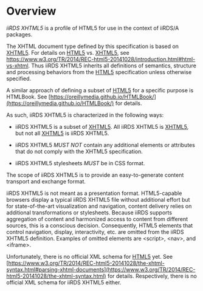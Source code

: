 
# Overview 
<dfn>iiRDS XHTML5</dfn> is a profile of HTML5 for use in the context of iiRDS/A packages.

The XHTML document type defined by this specification is based on [XHTML5](#XHTML5). For details on [HTML5](#HTML5) vs. [XHTML5](#XHTML5), see https://www.w3.org/TR/2014/REC-html5-20141028/introduction.html#html-vs-xhtml. Thus iiRDS XHTML5 inherits all definitions of semantics, structure and processing behaviors from the [HTML5](#HTML5) specification unless otherwise specified. 

<div class="note">

A similar approach of defining a subset of [HTML5](#HTML5) for a specific purpose is HTMLBook. See [https://oreillymedia.github.io/HTMLBook/](https://oreillymedia.github.io/HTMLBook/) for details.

</div>

As such, iiRDS XHTML5 is characterized in the following ways:

- iiRDS XHTML5 is a subset of [XHTML5](#XHTML5). All iiRDS XHTML5 is [XHTML5](#XHTML5), but not all [XHTML5](#XHTML5) is iiRDS XHTML5.

- iiRDS XHTML5 <em title="MUST NOT in RFC 2119 context" class="rfc2119">MUST NOT</em> contain any additional elements or attributes that do not comply with the XHTML5 specification.

- iiRDS XHTML5 stylesheets <em title="MUST in RFC 2119 context" class="rfc2119">MUST</em> be in CSS format.

<div class="note"> 
The scope of iiRDS XHTML5 is to provide an easy-to-generate content transport and exchange format.
 
iiRDS XHTML5 is not meant as a presentation format. HTML5-capable browsers display a typical iiRDS XHTML5 file without additional effort but for state-of-the-art visualization and navigation, content delivery relies on additional transformations or stylesheets. Because iiRDS supports aggregation of content and harmonized access to content from different sources, this is a conscious decision.
Consequently, HTML5 elements that control navigation, display, interactivity, etc. are omitted from the iiRDS XHTML5 definition. Examples of omitted elements are &lt;script&gt;, &lt;nav&gt;, and &lt;iframe&gt;.

Unfortunately, there is no official XML schema for [HTML5](#HTML5) yet. See [https://www.w3.org/TR/2014/REC-html5-20141028/the-xhtml-syntax.html#parsing-xhtml-documents](https://www.w3.org/TR/2014/REC-html5-20141028/the-xhtml-syntax.html) for details. Respectively, there is no official XML schema for iiRDS XHTML5 either. 
</div>
